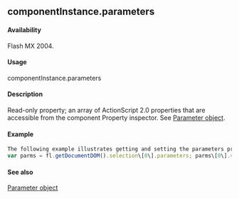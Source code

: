 ## componentInstance.parameters

#### Availability

Flash MX 2004.

#### Usage

componentInstance.parameters

#### Description

Read-only property; an array of ActionScript 2.0 properties that are accessible from the component Property inspector. See [Parameter object](#!AdobeDocs/developers-animatesdk-docs/test/Parameter_object/parameter_summary.md).

#### Example

```javascript
The following example illustrates getting and setting the parameters property:
var parms = fl.getDocumentDOM().selection\[0\].parameters; parms\[0\].value = "some value";

```
#### See also

[Parameter object](#!AdobeDocs/developers-animatesdk-docs/test/Parameter_object/parameter_summary.md)
